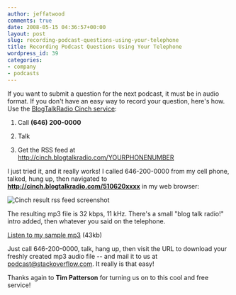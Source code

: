 ```yaml
---
author: jeffatwood
comments: true
date: 2008-05-15 04:36:57+00:00
layout: post
slug: recording-podcast-questions-using-your-telephone
title: Recording Podcast Questions Using Your Telephone
wordpress_id: 39
categories:
- company
- podcasts
---
```



If you want to submit a question for the next podcast, it must be in audio format. If you don't have an easy way to record your question, here's how. Use the [BlogTalkRadio Cinch service](http://blog.blogtalkradio.com/2008/02/18/podcasting-is-a-cinch-with-blogtalkradio/):







  1. Call **(646) 200-0000**

  2. Talk

  3. Get the RSS feed at http://cinch.blogtalkradio.com/YOURPHONENUMBER




I just tried it, and it really works! I called 646-200-0000 from my cell phone, talked, hung up, then navigated to **http://cinch.blogtalkradio.com/510620xxxx** in my web browser:



![Cinch result rss feed screenshot](http://blog.stackoverflow.com/wp-content/uploads/cinch-result-rss-feed-screenshot.png)



The resulting mp3 file is 32 kbps, 11 kHz. There's a small "blog talk radio!" intro added, then whatever you said on the telephone.



[Listen to my sample mp3](http://blog.stackoverflow.com/wp-content/uploads/cinch-stackoverflow-recording.mp3) (43kb)



Just call 646-200-0000, talk, hang up, then visit the URL to download your freshly created mp3 audio file -- and mail it to us at [podcast@stackoverflow.com](mailto:podcast@stackoverflow.com). It really is that easy!



Thanks again to **Tim Patterson** for turning us on to this cool and free service!

